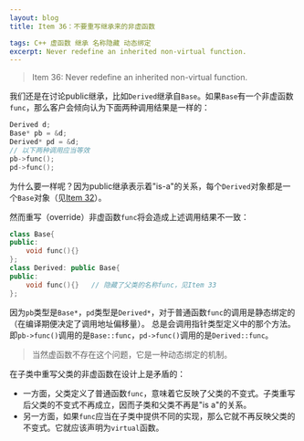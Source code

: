 ```yaml
---
layout: blog
title: Item 36：不要重写继承来的非虚函数

tags: C++ 虚函数 继承 名称隐藏 动态绑定
excerpt: Never redefine an inherited non-virtual function.
---
```


> Item 36: Never redefine an inherited non-virtual function.

我们还是在讨论public继承，比如`Derived`继承自`Base`。如果`Base`有一个非虚函数`func`，那么客户会倾向认为下面两种调用结果是一样的：

```cpp
Derived d;
Base* pb = &d;
Derived* pd = &d;
// 以下两种调用应当等效
pb->func();
pd->func();
```

为什么要一样呢？因为public继承表示着"is-a"的关系，每个`Derived`对象都是一个`Base`对象（见[Item 32][item32]）。

<!--more-->

然而重写（override）非虚函数`func`将会造成上述调用结果不一致：

```cpp
class Base{
public:
    void func(){}
};
class Derived: public Base{
public:
    void func(){}   // 隐藏了父类的名称func，见Item 33
};
```

因为`pb`类型是`Base*`，`pd`类型是`Derived*`，对于普通函数`func`的调用是静态绑定的（在编译期便决定了调用地址偏移量）。
总是会调用指针类型定义中的那个方法。即`pb->func()`调用的是`Base::func`，`pd->func()`调用的是`Derived::func`。

> 当然虚函数不存在这个问题，它是一种动态绑定的机制。

在子类中重写父类的非虚函数在设计上是矛盾的：

* 一方面，父类定义了普通函数`func`，意味着它反映了父类的不变式。子类重写后父类的不变式不再成立，因而子类和父类不再是"is a"的关系。
* 另一方面，如果`func`应当在子类中提供不同的实现，那么它就不再反映父类的不变式。它就应该声明为`virtual`函数。

[item32]: /2015/08/30/effective-cpp-32.html
